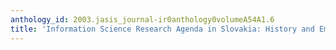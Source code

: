 ```yaml
---
anthology_id: 2003.jasis_journal-ir0anthology0volumeA54A1.6
title: 'Information Science Research Agenda in Slovakia: History and Emerging Visio'
---
```

